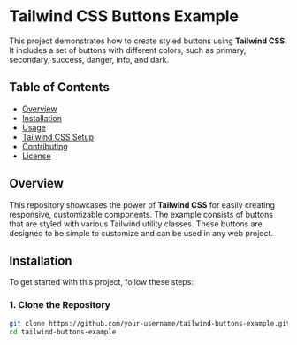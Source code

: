 # Tailwind CSS Buttons Example

This project demonstrates how to create styled buttons using **Tailwind CSS**. It includes a set of buttons with different colors, such as primary, secondary, success, danger, info, and dark.

## Table of Contents
- [Overview](#overview)
- [Installation](#installation)
- [Usage](#usage)
- [Tailwind CSS Setup](#tailwind-css-setup)
- [Contributing](#contributing)
- [License](#license)

## Overview

This repository showcases the power of **Tailwind CSS** for easily creating responsive, customizable components. The example consists of buttons that are styled with various Tailwind utility classes. These buttons are designed to be simple to customize and can be used in any web project.

## Installation

To get started with this project, follow these steps:

### 1. Clone the Repository

```bash
git clone https://github.com/your-username/tailwind-buttons-example.git
cd tailwind-buttons-example
